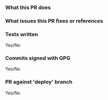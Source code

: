 <!--
    1. Make sure you are targeting the `deploy` branch; directly to `master` is only for "emergency" changes.
    2. Describe what your pull request does and which issue you're targeting (if any).
-->

### What this PR does

### What issues this PR fixes or references

### Tests written

Yes/No

### Commits signed with GPG

Yes/No

### PR against 'deploy' branch

Yes/No

<!-- See GitHub's [page on GPG signing](https://help.github.com/articles/signing-commits-using-gpg/) for more information about signing commits with GPG. -->
